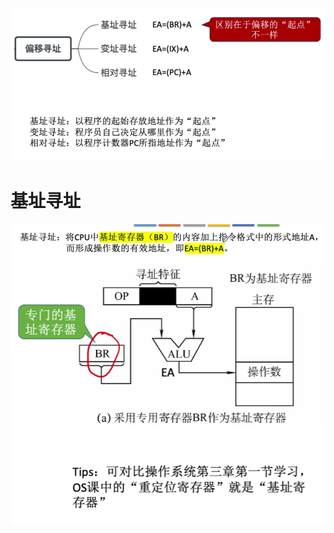 


![输入图片说明](/imgs/2025-08-12/mEkTxP5l6cFmAtZ7.png)
# 基址寻址
![输入图片说明](/imgs/2025-08-12/q1YSM7R9yBcI0sYZ.png)
![输入图片说明](/imgs/2025-08-12/ylqz4YAuRHsfNuSa.png)
<!--stackedit_data:
eyJoaXN0b3J5IjpbMTMwMzc3Mzg0NF19
-->